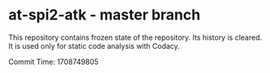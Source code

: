 # at-spi2-atk - master branch

This repository contains frozen state of the repository.
Its history is cleared. It is used only for static code
analysis with Codacy.

Commit Time: 1708749805